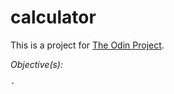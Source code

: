 # calculator

This is a project for [The Odin Project](https://www.theodinproject.com/lessons/foundations-calculator).

*Objective(s):*

    - 